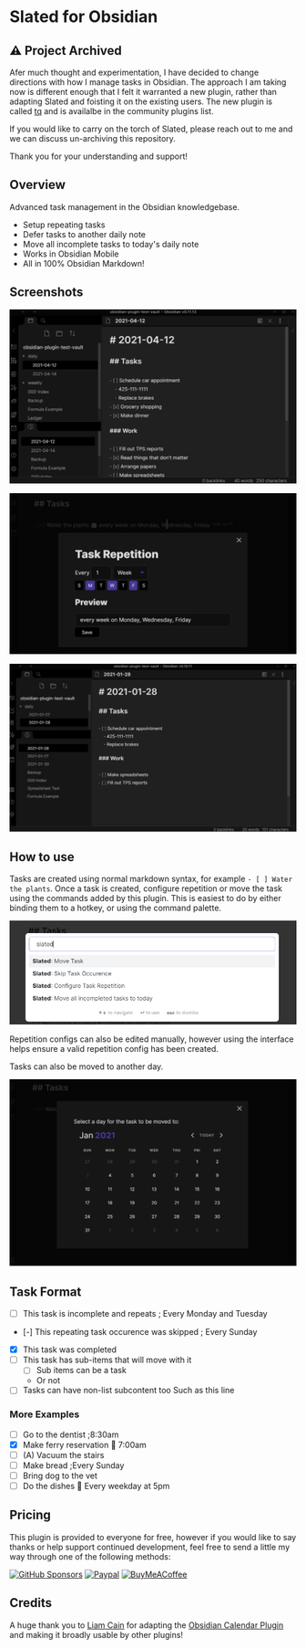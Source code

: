 # Slated for Obsidian

## ⚠ Project Archived

Afer much thought and experimentation, I have decided to change directions with how I manage tasks in Obsidian. The approach I am taking now is different enough that I felt it warranted a new plugin, rather than adapting Slated and foisting it on the existing users. The new plugin is called [tq](https://github.com/tgrosinger/tq-obsidian) and is availalbe in the community plugins list.

If you would like to carry on the torch of Slated, please reach out to me and we can discuss un-archiving this repository.

Thank you for your understanding and support!

## Overview

Advanced task management in the Obsidian knowledgebase.

- Setup repeating tasks
- Defer tasks to another daily note
- Move all incomplete tasks to today's daily note
- Works in Obsidian Mobile
- All in 100% Obsidian Markdown!

## Screenshots

![move-incomplete-tasks](move-incomplete-tasks.gif)

![task-repeat-config-1](task-repeat-config-1.png)

![configure-repetition](configure-repetition.gif)

## How to use

Tasks are created using normal markdown syntax, for example `- [ ] Water the
plants`. Once a task is created, configure repetition or move the task using
the commands added by this plugin. This is easiest to do by either binding
them to a hotkey, or using the command palette.

![slated-command-palette](slated-command-palette.png)

Repetition configs can also be edited manually, however using the interface
helps ensure a valid repetition config has been created.

Tasks can also be moved to another day.

![task-move](task-move.png)

## Task Format

- [ ] This task is incomplete and repeats ; Every Monday and Tuesday
- [-] This repeating task occurence was skipped ; Every Sunday
- [x] This task was completed
- [ ] This task has sub-items that will move with it
  - [ ] Sub items can be a task
  - Or not
- [ ] Tasks can have non-list subcontent too
      Such as this line

### More Examples

- [ ] Go to the dentist ;8:30am
- [x] Make ferry reservation 📅 7:00am
- [ ] (A) Vacuum the stairs
- [ ] Make bread ;Every Sunday
- [ ] Bring dog to the vet
- [ ] Do the dishes 📅 Every weekday at 5pm

## Pricing

This plugin is provided to everyone for free, however if you would like to
say thanks or help support continued development, feel free to send a little
my way through one of the following methods:

[![GitHub Sponsors](https://img.shields.io/github/sponsors/tgrosinger?style=social)](https://github.com/sponsors/tgrosinger)
[![Paypal](https://img.shields.io/badge/paypal-tgrosinger-yellow?style=social&logo=paypal)](https://paypal.me/tgrosinger)
[<img src="https://cdn.buymeacoffee.com/buttons/v2/default-yellow.png" alt="BuyMeACoffee" width="100">](https://www.buymeacoffee.com/tgrosinger)

## Credits

A huge thank you to [Liam Cain](https://github.com/liamcain) for adapting the
[Obsidian Calendar
Plugin](https://github.com/liamcain/obsidian-calendar-plugin) and making it
broadly usable by other plugins!
